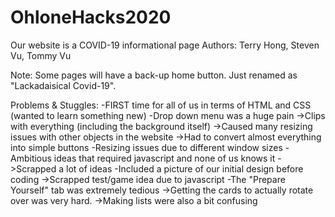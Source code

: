 # OhloneHacks2020
Our website is a COVID-19 informational page
Authors: Terry Hong, Steven Vu, Tommy Vu

Note: Some pages will have a back-up home button. Just renamed as "Lackadaisical Covid-19".

Problems & Stuggles:
    -FIRST time for all of us in terms of HTML and CSS (wanted to learn something new)
    -Drop down menu was a huge pain
        ->Clips with everything (including the background itself)
        ->Caused many resizing issues with other objects in the website
        ->Had to convert almost everything into simple buttons
    -Resizing issues due to different window sizes
    -Ambitious ideas that required javascript and none of us knows it
        ->Scrapped a lot of ideas
    -Included a picture of our initial design before coding
        ->Scrapped test/game idea due to javascript
    -The "Prepare Yourself" tab was extremely tedious
        ->Getting the cards to actually rotate over was very hard. 
        ->Making lists were also a bit confusing
    
